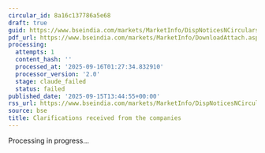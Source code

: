 ```yaml
---
circular_id: 8a16c137786a5e68
draft: true
guid: https://www.bseindia.com/markets/MarketInfo/DispNoticesNCirculars.aspx?Noticeid={931F6DFE-977E-4282-B987-E4CE13DE38BC}&noticeno=20250915-62&dt=09/15/2025&icount=62&totcount=81&flag=0
pdf_url: https://www.bseindia.com/markets/MarketInfo/DownloadAttach.aspx?id=20250915-62&attachedId=d0297bf6-c44b-4fa7-9344-d5e85d09ac59
processing:
  attempts: 1
  content_hash: ''
  processed_at: '2025-09-16T01:27:34.832910'
  processor_version: '2.0'
  stage: claude_failed
  status: failed
published_date: '2025-09-15T13:44:55+00:00'
rss_url: https://www.bseindia.com/markets/MarketInfo/DispNoticesNCirculars.aspx?Noticeid={931F6DFE-977E-4282-B987-E4CE13DE38BC}&noticeno=20250915-62&dt=09/15/2025&icount=62&totcount=81&flag=0
source: bse
title: Clarifications received from the companies
---
```


Processing in progress...